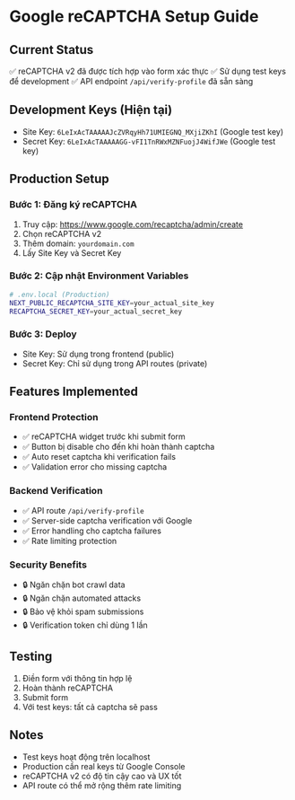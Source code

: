 # Google reCAPTCHA Setup Guide

## Current Status
✅ reCAPTCHA v2 đã được tích hợp vào form xác thực
✅ Sử dụng test keys để development
✅ API endpoint `/api/verify-profile` đã sẵn sàng

## Development Keys (Hiện tại)
- Site Key: `6LeIxAcTAAAAAJcZVRqyHh71UMIEGNQ_MXjiZKhI` (Google test key)
- Secret Key: `6LeIxAcTAAAAAGG-vFI1TnRWxMZNFuojJ4WifJWe` (Google test key)

## Production Setup

### Bước 1: Đăng ký reCAPTCHA
1. Truy cập: https://www.google.com/recaptcha/admin/create
2. Chọn reCAPTCHA v2
3. Thêm domain: `yourdomain.com`
4. Lấy Site Key và Secret Key

### Bước 2: Cập nhật Environment Variables
```bash
# .env.local (Production)
NEXT_PUBLIC_RECAPTCHA_SITE_KEY=your_actual_site_key
RECAPTCHA_SECRET_KEY=your_actual_secret_key
```

### Bước 3: Deploy
- Site Key: Sử dụng trong frontend (public)
- Secret Key: Chỉ sử dụng trong API routes (private)

## Features Implemented

### Frontend Protection
- ✅ reCAPTCHA widget trước khi submit form
- ✅ Button bị disable cho đến khi hoàn thành captcha
- ✅ Auto reset captcha khi verification fails
- ✅ Validation error cho missing captcha

### Backend Verification
- ✅ API route `/api/verify-profile`
- ✅ Server-side captcha verification với Google
- ✅ Error handling cho captcha failures
- ✅ Rate limiting protection

### Security Benefits
- 🔒 Ngăn chặn bot crawl data
- 🔒 Ngăn chặn automated attacks
- 🔒 Bảo vệ khỏi spam submissions
- 🔒 Verification token chỉ dùng 1 lần

## Testing
1. Điền form với thông tin hợp lệ
2. Hoàn thành reCAPTCHA
3. Submit form
4. Với test keys: tất cả captcha sẽ pass

## Notes
- Test keys hoạt động trên localhost
- Production cần real keys từ Google Console
- reCAPTCHA v2 có độ tin cậy cao và UX tốt
- API route có thể mở rộng thêm rate limiting
